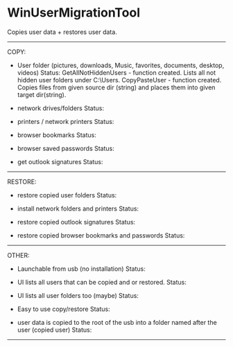 # WinUserMigrationTool
Copies user data + restores user data.

------------------------------------------------------------------------------------------
COPY:

- User folder (pictures, downloads, Music, favorites, documents, desktop, videos)
Status:
GetAllNotHiddenUsers - function created. Lists all not hidden user folders under C:\Users.
CopyPasteUser - function created. Copies files from given source dir (string) and places them into given target dir(string).

- network drives/folders
Status:


- printers / network printers
Status:


- browser bookmarks
Status:


- browser saved passwords
Status:


- get outlook signatures
Status:


------------------------------------------------------------------------------------------

RESTORE:

- restore copied user folders
Status:


- install network folders and printers
Status:


- restore copied outlook signatures
Status:


- restore copied browser bookmarks and passwords
Status:


------------------------------------------------------------------------------------------

OTHER:

- Launchable from usb (no installation)
Status:


- UI lists all users that can be copied and or restored.
Status:


- UI lists all user folders too (maybe)
Status:


- Easy to use copy/restore
Status:


- user data is copied to the root of the usb into a folder named after the user (copied user)
Status:


------------------------------------------------------------------------------------------
